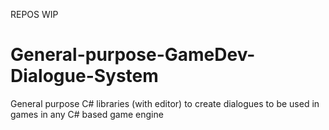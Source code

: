 REPOS WIP

# General-purpose-GameDev-Dialogue-System
General purpose C# libraries (with editor) to create dialogues to be used in games in any C# based game engine
